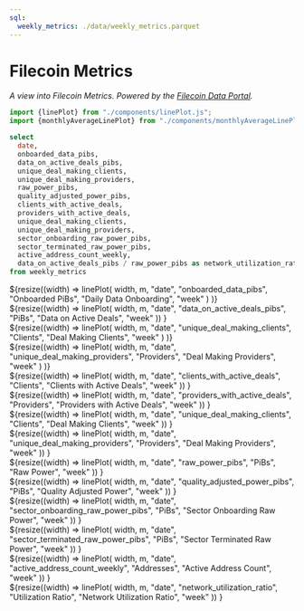 ```yaml
---
sql:
  weekly_metrics: ./data/weekly_metrics.parquet
---
```


# Filecoin Metrics

_A view into Filecoin Metrics. Powered by the [Filecoin Data Portal](https://github.com/davidgasquez/filecoin-data-portal/)._

```js
import {linePlot} from "./components/linePlot.js";
import {monthlyAverageLinePlot} from "./components/monthlyAverageLinePlot.js";
```

```sql id=m
select
  date,
  onboarded_data_pibs,
  data_on_active_deals_pibs,
  unique_deal_making_clients,
  unique_deal_making_providers,
  raw_power_pibs,
  quality_adjusted_power_pibs,
  clients_with_active_deals,
  providers_with_active_deals,
  unique_deal_making_clients,
  unique_deal_making_providers,
  sector_onboarding_raw_power_pibs,
  sector_terminated_raw_power_pibs,
  active_address_count_weekly,
  data_on_active_deals_pibs / raw_power_pibs as network_utilization_ratio
from weekly_metrics
```

<div class="grid grid-cols-2">

  <div class="card">
    ${resize((width) =>
      linePlot(
        width,
        m,
        "date",
        "onboarded_data_pibs",
        "Onboarded PiBs",
        "Daily Data Onboarding",
        "week"
      )
    )}
  </div>

  <div class="card">
    ${resize((width) =>
      linePlot(
        width,
        m,
        "date",
        "data_on_active_deals_pibs",
        "PiBs",
        "Data on Active Deals",
        "week"
      ))
    }
  </div>

  <div class="card">
    ${resize((width) =>
      linePlot(
        width,
        m,
        "date",
        "unique_deal_making_clients",
        "Clients",
        "Deal Making Clients",
        "week"
      )
    )}
  </div>

  <div class="card">
    ${resize((width) =>
      linePlot(
        width,
        m,
        "date",
        "unique_deal_making_providers",
        "Providers",
        "Deal Making Providers",
        "week"
      )
    )}
  </div>

  <div class="card">
    ${resize((width) =>
      linePlot(
        width,
        m,
        "date",
        "clients_with_active_deals",
        "Clients",
        "Clients with Active Deals",
        "week"
      ))
    }
  </div>

  <div class="card">
    ${resize((width) =>
      linePlot(
        width,
        m,
        "date",
        "providers_with_active_deals",
        "Providers",
        "Providers with Active Deals",
        "week"
      ))
    }
  </div>

  <div class="card">
    ${resize((width) =>
      linePlot(
        width,
        m,
        "date",
        "unique_deal_making_clients",
        "Clients",
        "Deal Making Clients",
        "week"
      ))
    }
  </div>

  <div class="card">
    ${resize((width) =>
      linePlot(
        width,
        m,
        "date",
        "unique_deal_making_providers",
        "Providers",
        "Deal Making Providers",
        "week"
      ))
    }
  </div>

  <div class="card">
    ${resize((width) =>
      linePlot(
        width,
        m,
        "date",
        "raw_power_pibs",
        "PiBs",
        "Raw Power",
        "week"
      ))
    }
  </div>

  <div class="card">
    ${resize((width) =>
      linePlot(
        width,
        m,
        "date",
        "quality_adjusted_power_pibs",
        "PiBs",
        "Quality Adjusted Power",
        "week"
      ))
    }
  </div>

  <div class="card">
    ${resize((width) =>
      linePlot(
        width,
        m,
        "date",
        "sector_onboarding_raw_power_pibs",
        "PiBs",
        "Sector Onboarding Raw Power",
        "week"
      ))
    }
  </div>

  <div class="card">
    ${resize((width) =>
      linePlot(
        width,
        m,
        "date",
        "sector_terminated_raw_power_pibs",
        "PiBs",
        "Sector Terminated Raw Power",
        "week"
      ))
    }
  </div>

  <div class="card">
    ${resize((width) =>
      linePlot(
        width,
        m,
        "date",
        "active_address_count_weekly",
        "Addresses",
        "Active Address Count",
        "week"
      ))
    }
  </div>

  <div class="card">
    ${resize((width) =>
      linePlot(
        width,
        m,
        "date",
        "network_utilization_ratio",
        "Utilization Ratio",
        "Network Utilization Ratio",
        "week"
      ))
    }
  </div>

</div>
